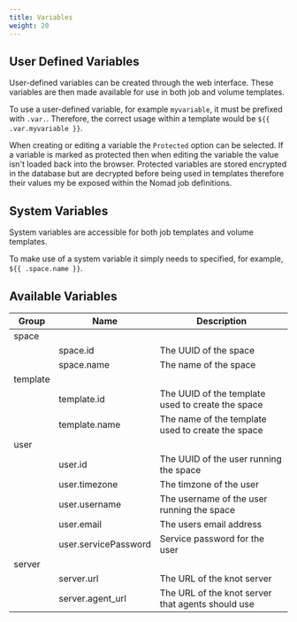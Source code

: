 ```yaml
---
title: Variables
weight: 20
---
```


## User Defined Variables

User-defined variables can be created through the web interface. These variables are then made available for use in both job and volume templates.

To use a user-defined variable, for example `myvariable`, it must be prefixed with `.var.`. Therefore, the correct usage within a template would be `${{ .var.myvariable }}`.

When creating or editing a variable the `Protected` option can be selected. If a variable is marked as protected then when editing the variable the value isn't loaded back into the browser. Protected variables are stored encrypted in the database but are decrypted before being used in templates therefore their values my be exposed within the Nomad job definitions.

## System Variables

System variables are accessible for both job templates and volume templates.

To make use of a system variable it simply needs to specified, for example, `${{ .space.name }}`.

## Available Variables

| Group | Name | Description |
| --- | --- | --- |
| space | | |
| | space.id | The UUID of the space |
| | space.name | The name of the space |
| template | | |
| | template.id | The UUID of the template used to create the space |
| | template.name | The name of the template used to create the space |
| user | | |
| | user.id | The UUID of the user running the space |
| | user.timezone | The timzone of the user |
| | user.username | The username of the user running the space |
| | user.email | The users email address |
| | user.servicePassword | Service password for the user |
| server | | |
| | server.url | The URL of the knot server |
| | server.agent_url | The URL of the knot server that agents should use |
